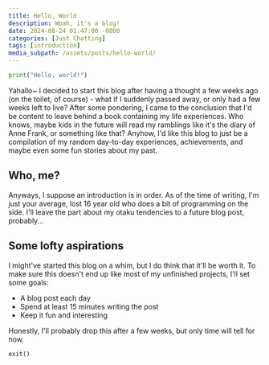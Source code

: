 ```yaml
---
title: Hello, World
description: Woah, it's a blog!
date: 2024-08-24 01:47:00 -0800
categories: [Just Chatting]
tags: [introduction]
media_subpath: /assets/posts/hello-world/
---
```


```python
print("Hello, world!")
```

Yahallo~ I decided to start this blog after having a thought a few weeks ago (on the toilet, of course) - what if I suddenly passed away, or only had a few weeks left to live? After some pondering, I came to the conclusion that I'd be content to leave behind a book containing my life experiences. Who knows, maybe kids in the future will read my ramblings like it's the diary of Anne Frank, or something like that? Anyhow, I'd like this blog to just be a compilation of my random day-to-day experiences, achievements, and maybe even some fun stories about my past.

## Who, me?

Anyways, I suppose an introduction is in order. As of the time of writing, I'm just your average, lost 16 year old who does a bit of programming on the side. I'll leave the part about my otaku tendencies to a future blog post, probably...

## Some lofty aspirations

I might've started this blog on a whim, but I do think that it'll be worth it. To make sure this doesn't end up like most of my unfinished projects, I'll set some goals:

- A blog post each day
- Spend at least 15 minutes writing the post
- Keep it fun and interesting

Honestly, I'll probably drop this after a few weeks, but only time will tell for now.

```python
exit()
```